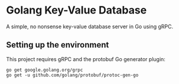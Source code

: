 # Golang Key-Value Database
A simple, no nonsense key-value database server in Go using gRPC.

## Setting up the environment
This project requires gRPC and the protobuf Go generator plugin:
```
go get google.golang.org/grpc
go get -u github.com/golang/protobuf/protoc-gen-go
```